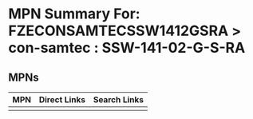 



# MPN Summary For: FZECONSAMTECSSW1412GSRA > con-samtec : SSW-141-02-G-S-RA

## MPNs
  

|MPN|Direct Links|Search Links|
| :--- | :--- | :--- |
||||
